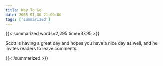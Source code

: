 ```yaml
---
title: Way To Go
date: 2005-01-30 21:00:00
tags: ['summarized']
---
```


{{< summarized words=2,295 time=37.95 >}}

Scott is having a great day and hopes you have a nice day as well, and he invites readers to leave comments.

{{< /summarized >}}